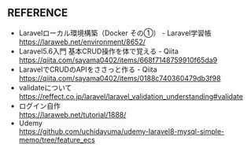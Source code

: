 ## REFERENCE

- Laravelローカル環境構築（Docker その①） - Laravel学習帳  
https://laraweb.net/environment/8652/
- Laravel5.6入門 基本CRUD操作を体で覚える - Qiita  
https://qiita.com/sayama0402/items/668f7148759910f65da9
- LaravelでCRUDのAPIをささっと作る - Qiita  
https://qiita.com/sayama0402/items/0188c740360479db3f98
- validateについて  
https://reffect.co.jp/laravel/laravel_validation_understanding#validate
- ログイン自作  
https://laraweb.net/tutorial/1888/
- Udemy  
https://github.com/uchidayuma/udemy-laravel8-mysql-simple-memo/tree/feature_ecs

